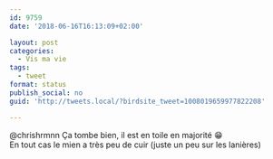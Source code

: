```yaml
---
id: 9759
date: '2018-06-16T16:13:09+02:00'

layout: post
categories:
  - Vis ma vie
tags:
  - tweet
format: status
publish_social: no
guid: 'http://tweets.local/?birdsite_tweet=1008019659977822208'

---
```


@chrishrmnn Ça tombe bien, il est en toile en majorité 😁  
En tout cas le mien a très peu de cuir (juste un peu sur les lanières)
